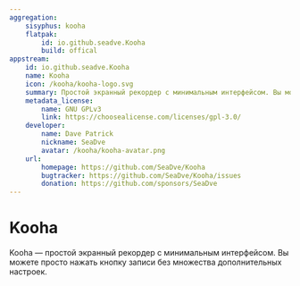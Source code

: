 ```yaml
---
aggregation:
    sisyphus: kooha
    flatpak:
        id: io.github.seadve.Kooha
        build: offical
appstream:
    id: io.github.seadve.Kooha
    name: Kooha
    icon: /kooha/kooha-logo.svg
    summary: Простой экранный рекордер с минимальным интерфейсом. Вы можете просто нажать кнопку записи без необходимости настраивать кучу настроек.
    metadata_license:
        name: GNU GPLv3
        link: https://choosealicense.com/licenses/gpl-3.0/
    developer:
        name: Dave Patrick
        nickname: SeaDve
        avatar: /kooha/kooha-avatar.png
    url:
        homepage: https://github.com/SeaDve/Kooha
        bugtracker: https://github.com/SeaDve/Kooha/issues
        donation: https://github.com/sponsors/SeaDve
---
```


# Kooha

Kooha — простой экранный рекордер с минимальным интерфейсом. Вы можете просто нажать кнопку записи без множества дополнительных настроек.

<!--@include: @apps/_parts/install/content-repo.md-->
<!--@include: @apps/_parts/install/content-flatpak.md-->
